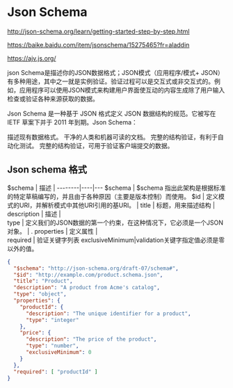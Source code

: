 # Json Schema

http://json-schema.org/learn/getting-started-step-by-step.html  

https://baike.baidu.com/item/jsonschema/15275465?fr=aladdin

https://ajv.js.org/

json Schema是描述你的JSON数据格式；JSON模式（应用程序/模式+ JSON）有多种用途，其中之一就是实例验证。验证过程可以是交互式或非交互式的。例如，应用程序可以使用JSON模式来构建用户界面使互动的内容生成除了用户输入检查或验证各种来源获取的数据。

Json Schema 是一种基于 JSON 格式定义 JSON 数据结构的规范。它被写在 IETF 草案下并于 2011 年到期。Json Schema：

描述现有数据格式。
干净的人类和机器可读的文档。
完整的结构验证，有利于自动化测试。
完整的结构验证，可用于验证客户端提交的数据。

## Json schema 格式

$schema | 描述 | 
--------|----|---
$schema | $schema 指出此架构是根据标准的特定草稿编写的，并且由于各种原因（主要是版本控制）而使用。
$id | 定义模式的URI，并解析模式中其他URI引用的基URI。 | 
title | 标题，用来描述结构 |  
description | 描述 |  
type | 定义我们的JSON数据的第一个约束，在这种情况下，它必须是一个JSON对象。 | .
properties | 定义属性 |  
required | 验证关键字列表
exclusiveMinimum|validation关键字指定值必须是零以外的值。

```json
{
  "$schema": "http://json-schema.org/draft-07/schema#",
  "$id": "http://example.com/product.schema.json",
  "title": "Product",
  "description": "A product from Acme's catalog",
  "type": "object",
  "properties": {
    "productId": {
      "description": "The unique identifier for a product",
      "type": "integer"
    },
    "price": {
      "description": "The price of the product",
      "type": "number",
      "exclusiveMinimum": 0
    }
  },
  "required": [ "productId" ]
}
```